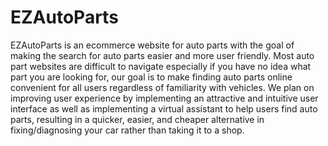 # EZAutoParts
EZAutoParts is an ecommerce website for auto parts with the goal of making the search for auto parts easier and more user friendly. Most auto part websites are difficult to navigate especially if you have no idea what part you are looking for, our goal is to make finding auto parts online convenient for all users regardless of familiarity with vehicles. We plan on improving user experience by implementing an attractive and intuitive user interface as well as implementing a virtual assistant to help users find auto parts, resulting in a quicker, easier, and cheaper alternative in fixing/diagnosing your car rather than taking it to a shop.

